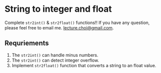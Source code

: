# String to integer and float

Complete ```str2int()``` & ```str2float()``` functions!!
If you have any question, please feel free to email me. lecture.choi@gmail.com.

## Requriements

 1. The ```str2int()``` can handle minus numbers.
 2. The ```str2int()``` can detect integer overflow.
 3. Implement ```str2float()``` function that converts a string to an float value.
